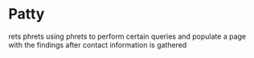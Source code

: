 # Patty
rets phrets
using phrets to perform certain queries and populate a page with the findings after contact information is gathered
